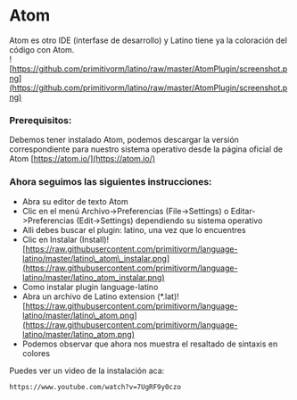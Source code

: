 # Atom

Atom es otro IDE \(interfase de desarrollo\) y Latino tiene ya la coloración del código con Atom.  
![https://github.com/primitivorm/latino/raw/master/AtomPlugin/screenshot.png](https://github.com/primitivorm/latino/raw/master/AtomPlugin/screenshot.png)

### Prerequisitos:

Debemos tener instalado Atom, podemos descargar la versión correspondiente para nuestro sistema operativo desde la página oficial de Atom [https://atom.io/](https://atom.io/) 

### Ahora seguimos las siguientes instrucciones:

* Abra su editor de texto Atom
* Clic en el menú Archivo-&gt;Preferencias \(File-&gt;Settings\) o Editar-&gt;Preferencias \(Edit-&gt;Settings\) dependiendo su sistema operativo
* Alli debes buscar el plugin: latino, una vez que lo encuentres
* Clic en Instalar \(Install\)![https://raw.githubusercontent.com/primitivorm/language-latino/master/latino\_atom\_instalar.png](https://raw.githubusercontent.com/primitivorm/language-latino/master/latino_atom_instalar.png)
* Como instalar plugin language-latino
* Abra un archivo de Latino extension \(\*.lat\)![https://raw.githubusercontent.com/primitivorm/language-latino/master/latino\_atom.png](https://raw.githubusercontent.com/primitivorm/language-latino/master/latino_atom.png)
* Podemos observar que ahora nos muestra el resaltado de sintaxis en colores

Puedes ver un video de la instalación aca:

```
https://www.youtube.com/watch?v=7UgRF9y0czo
```



